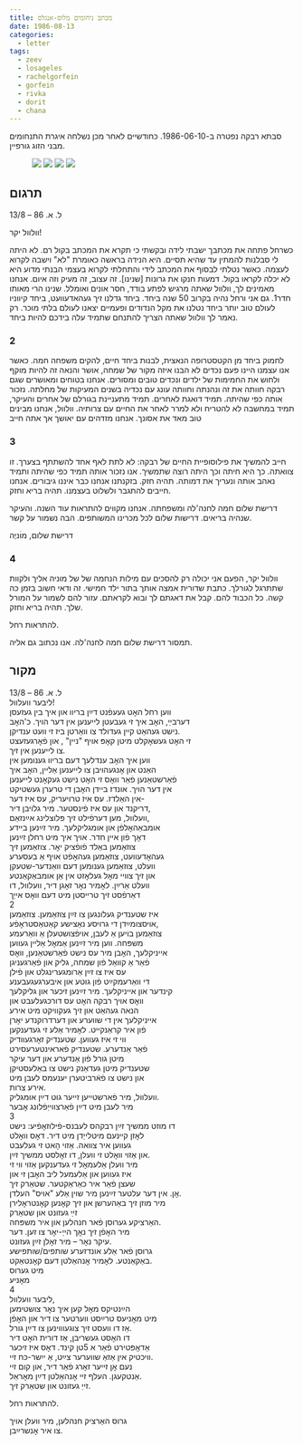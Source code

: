 ```yaml
---
title: מכתב ניחומים מלוס-אנגלס
date: 1986-08-13
categories:
  - letter
tags:
  - zeev
  - losageles
  - rachelgorfein
  - gorfein
  - rivka
  - dorit
  - chana
---
```


סבתא רבקה נפטרה ב-1986-06-10. כחודשיים לאחר מכן נשלחה איגרת התנחומים מבני הזוג גורפיין.

<figure class="half">
    <a  href="/pupko-papers/assets/images/1986-08-13-los-agenles-1.jpg">
    <img src="/pupko-papers/assets/images/1986-08-13-los-agenles-1.jpg"></a>
    <a  href="/pupko-papers/assets/images/1986-08-13-los-agenles-2.jpg">
    <img src="/pupko-papers/assets/images/1986-08-13-los-agenles-2.jpg"></a>
    <a  href="/pupko-papers/assets/images/1986-08-13-los-agenles-3.jpg">
    <img src="/pupko-papers/assets/images/1986-08-13-los-agenles-3.jpg"></a>
    <a  href="/pupko-papers/assets/images/1986-08-13-los-agenles-4.jpg">
    <img src="/pupko-papers/assets/images/1986-08-13-los-agenles-4.jpg"></a>
</figure>

## תרגום

ל. א. 86 – 13/8

וולוול יקר!

כשרחל פתחה את מכתבך ישבתי לידה ובקשתי כי תקרא את המכתב בקול רם. לא היתה לי
סבלנות להמתין עד שהיא תסיים. היא הנידה בראשה כאומרת "לא" וישבה
לקרוא לעצמה. כאשר נטלתי לבסוף את המכתב לידי והתחלתי לקרוא בעצמי הבנתי מדוע היא לא
יכלה לקראו בקול. דמעות חנקו את גרונות [שנינו]. זה עצוב, זה מעיק וזה איום. אנחנו מאמינים לך,
וולוול שאתה מרגיש לפתע בודד, חסר אונים ואומלל. שנינו הרי מאותו חדר1.
גם אני ורחל נהיה בקרוב 50 שנה ביחד. ביחד גדלנו זיך געהאדעוועט, ביחד קיווניו לעולם טוב יותר
ביחד נטלנו את מקל הנדודים ופעמיים יצאנו לעולם בלתי מוכר.
רק נאמר לך וולוול שאתה הצריך להתנחם שתמיד עלה בידכם להיות  ביחד.

### 2
לחמוק ביחד מן הקטסטרופה הנאצית, לבנות ביחד חיים, להקים משפחה חמה.
כאשר אנו עצמנו היינו פעם נכדים לא הבנו איזה מקור של שמחה, אושר והנאה זה להיות מוקף
ולחוש את החמימות של ילדים ונכדים טובים ומסורים.
אנחנו בטוחים ומאושרים שגם רבקה חוותה את זה ונהנתה וחוותה עונג עם נכדיה בשנים המעיקות
של מחלתה. נזכור אותה כפי שהיתה. תמיד דואגת לאחרים. תמיד מתעניינת בגורלם של אחרים
והעיקר, תמיד במחשבה לא להטריח ולא למרר לאחר את החיים עם צרותיה.
וולוול, אנחנו מבינים טוב מאד את אסונך. אנחנו מזדהים עם יאושך אך אתה חייב

### 3
חייב להמשיך את פילוסופיית החיים של רבקה: לא לתת לאף אחד להשתתף בצערך.
זו צוואתה. כך היא חיתה וכך היתה רוצה שתמשיך. אנו נזכור אותה תמיד כפי שהיתה ותמיד נאהב
אותה ונעריך את דמותה. תהיה חזק. בזקנתנו אנחנו כבר איננו גיבורים. אנחנו חייבים
להתגבר ולשלוט בעצמנו. תהיה בריא וחזק.

דרישת שלום חמה לחנה'לה ומשפחתה.
אנחנו מקווים להתראות עוד השנה. והעיקר שנהיה בריאים.
דרישות שלום לכל מכרינו המשותפים. הבה נשמור על קשר.

דרישת שלום, מוׄניֶה

### 4
וולוול יקר,
הפעם אני יכולה רק להסכים עם מילות הנחמה של של מוניה אליך ולקוות שתתרגל לגורלך.
כתבת שדורית אמצה אותך בתור ילד חמישי. זה ודאי חשוב בזמן כה קשה. כל הכבוד להם.
קבל את דאגתם לך ובוא לקראתם. עזור להם לשמור על המורל שלך.
תהיה בריא וחזק.

להתראות רחל.

תמסור דרישת שלום חמה לחנה'לה. אנו נכתוב גם אליה.



## מקור

ל. א. 86 – 13/8  
ליבער וועלוול!  
ווען רחל האׇט געעפֿנט דײַן בריוו און איך בין געזעסן  
דערבײַ, האׇב איך זי געבעטן לייענען אין דער הויך. כ'האׇב  
נישט געהאַט קײן געדולד צו וואַרטן ביז זי וועט ענדיקן.  
זי האׇט געשאׇקלט מיטן קאׇפּ אויף "ניין" , און פֿאׇרגעזעצט  
צו לייענען אין זיך.  
ווען איך האׇב ענדלעך דעם בריוו גענומען אין  
האַנט און אׇנגעהויבן צו לייענען אַליין, האׇב איך  
פֿאַרשטאַנען פֿאַר וואׇס זי האׇט נישט געקאׇנט לייענען  
אין דער הויך. אונדז ביידן האׇבן די טרערן געשטיקט  
אין האַלדז. עס איז טרויעריק, עס איז דער-  
דריקנד און עס איז פֿינסטער. מיר גלויבן דיר,  
וועלוול, מען דערפֿילט זיך פּלוצלינג אײַנזאַם,  
אומבאַהאׇלפֿן און אומגליקלעך. מיר זײַנען ביידע  
דאׇך פֿון איין חדר. אויך איך מיט רחלן זײַנען  
צוזאַמען באַלד פֿופֿציק יאׇר. צוזאַמען זיך  
געהאׇדעוועט, צוזאַמען געהאׇפֿט אויף אַ בעסערע  
וועלט, צוזאַמען גענומען דעם וואַנדער-שטעקן   
און זיך צוויי מאׇל געלאׇזט אין אַן אומבאַקאַנטע  
וועלט אַרײַן. לאׇמיר נאׇר זאׇגן דיר, וועלוול, דו   
דאַרפֿסט זיך טרייסטן מיט דעם וואׇס אייַך  
2  
איז שטענדיק געלונגען צו זײַן צוזאַמען. צוזאַמען  
אויסצומײַדן די גרויסע נאַצישע קאַטאַסטראׇפֿע,  
צוזאַמען בויען אַ לעבן, אויפֿצושטעלן אַ וואַרעמע  
משפּחה. ווען מיר זײַנען אַמאׇל אַליין געווען  
אייניקלעך, האׇבן מיר עס נישט פֿאַרשטאַנען,  וואׇס  
פֿאַר אַ קוואַל פֿון שמחה, גליק און פֿאַרגעניגן  
עס איז צו זײַן אַרומגערינגלט און פֿילן  
די וואַרעמקײַט פֿון גוטע און איבערגעגעבענע   
קינדער און אייניקלעך. מיר זײַנען זיכער און גליקלעך  
וואׇס אויך רבקה האׇט עס דורכגעלעבט און  
הנאה געהאַט און זיך געקוויקט מיט אירע  
אייניקלעך אין די שווערע און דערדרוקנדע יאׇרן  
פֿון איר קראַנקײט. לאׇמיר אַלע זי געדענקען  
ווי זי איז געווען. שטענדיק זאׇרגעוודיק  
פֿאַר אַנדערע. שטענדיק פֿאראינטערעסירט   
מיטן גורל פֿון אַנדערע און דער עיקר  
שטענדיק מיטן געדאַנק נישט צו באַלעסטיקן  
און נישט צו פֿאֿרביטערן יענעמס לעבן מיט  
אירע צרות.  
וועלוול, מיר פֿארשטייען זייער גוט דײַן אומגליק.  
מיר לעבן מיט דײַן פֿאַרצווייַפֿלונג אׇבער   
3  
דו מוזט ממשיך זײַן רבקהס לעבנס-פֿילוזאׇפֿיע: נישט  
לאׇזן קײנעם מיטלייַדן מיט דיר. דאׇס וואׇלט  
געווען איר צוואה. אַזוי הׇאט זי געלעבט  
און אַזוי וואׇלט זי וועלן, דו זאׇלסט ממשיך זײַן.  
מיר וועלן אַלעמאׇל זי געדענקען אַזוי ווי זי  
איז געווען און אַלעמעל ליב האׇבן זי און   
שעצן פֿאַר איר כאַראַקטער. שטאַרק זיך  
אׇן. אין דער עלטער זײַנען מיר שוין אַלע "אויס" העלדן.  
מיר מוזן זיך באַהערשן און זיך קאׇנען קאׇנטראׇלירן  
           זײַ געזונט און שטאַרק  
האַרציקע גערוסן פֿאר חנהלען און איר משפּחה.  
מיר האׇפֿן זיך נאׇך הייַ-יאׇר צו זען. דער   
עיקר נאׇר – מיר זאׇלן זײַן געזונט.  
     גרוסן פֿאר אַלע אונדזערע שותפים/שותפישע  
באַקאַנטע. לאׇמיר אׇנהאַלטן דעם קאׇנטאַקט.  
                      מיט גערוס   
                                     מאׇניע  
4  
ליבער וועלוול,  
הײַנטיקס מאׇל קען איך נאׇר צושטימען  
מיט מאׇניעס טרײַסט ווערטער צו דיר און האׇפֿן  
אַז דו וועסט זיך צוגעוווינען צו דײַן גורל.  
דו האׇסט געשריבן, אַז דורית האׇט דיר  
אַדאׇפּטירט פֿאַר א 5טן קינד. דאׇס איז זיכער  
וויכטיק אין אַזאַ שווערער צײַט, אַ ייִשר-כּח זיי.  
נעם אׇן זייער זאׇרג פֿאַר דיר, און קום זיי  
אַנטקעגן. העלף זיי אׇנהאַלטן דײַן מאׇראַל.  
            זייַ געזונט און שטאַרק זיך.  
  
להתראות רחל.  
  
גרוס האַרציק חנהלען, מיר וועלן אויך  
צו איר אׇנשרײַבן.  
